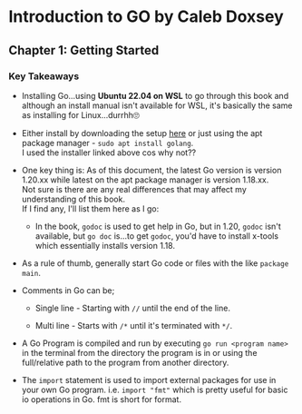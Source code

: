 # Introduction to GO by Caleb Doxsey

## Chapter 1: Getting Started

### Key Takeaways
- Installing Go...using **Ubuntu 22.04 on WSL** to go through this book and although an install manual isn't available for WSL, it's basically the same as installing for Linux...durrhh🙄

- Either install by downloading the setup [here](https://go.dev/dl/) or just using the apt package manager - `sudo apt install golang`.  
I used the installer linked above cos why not??

- One key thing is: As of this document, the latest Go version is version 1.20.xx while latest on the apt package manager is version 1.18.xx.  
Not sure is there are any real differences that may affect my understanding of this book.  
If I find any, I'll list them here as I go:
  - In the book, `godoc` is used to get help in Go, but in 1.20, `godoc` isn't available, but `go doc` is...to get `godoc`, you'd have to install x-tools which essentially installs version 1.18.

- As a rule of thumb, generally start Go code or files with the like `package main`.

- Comments in Go can be;
  - Single line  - Starting with `//` until the end of the line.

  - Multi line - Starts with `/*` until it's terminated with `*/`.

- A Go Program is compiled and run by executing `go run <program name>` in the terminal from the directory the program is in or using the full/relative path to the program from another directory.

- The `import` statement is used to import external packages for use in your own Go program. i.e. `import "fmt"` which is pretty useful for basic io operations in Go. fmt is short for format.